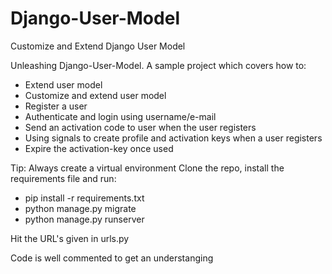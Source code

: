 # Django-User-Model
Customize and Extend Django User Model

Unleashing Django-User-Model. A sample project which covers how to:

* Extend user model
* Customize and extend user model
* Register a user
* Authenticate and login using username/e-mail
* Send an activation code to user when the user registers
* Using signals to create profile and activation keys when a user registers
* Expire the activation-key once used

Tip: Always create a virtual environment
Clone the repo, install the requirements file and run:

* pip install -r requirements.txt
* python manage.py migrate
* python manage.py runserver

Hit the URL's given in urls.py

Code is well commented to get an understanging 
